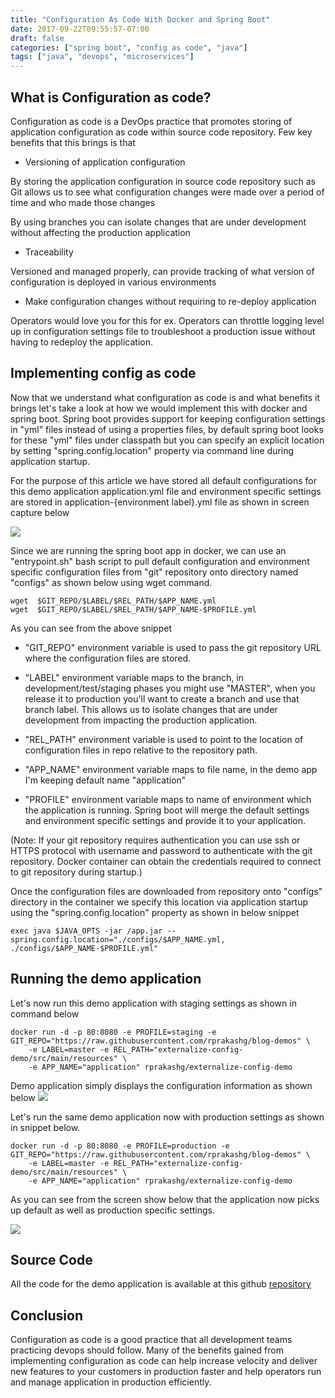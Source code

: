 ```yaml
---
title: "Configuration As Code With Docker and Spring Boot"
date: 2017-09-22T09:55:57-07:00
draft: false
categories: ["spring boot", "config as code", "java"]
tags: ["java", "devops", "microservices"]
---
```


## What is Configuration as code?

Configuration as code is a DevOps practice that promotes storing of application configuration as code within source code repository. Few key benefits that this brings is that 

* Versioning of application configuration

By storing the application configuration in source code repository such as Git allows us to see what configuration changes were made over a period of time and who made those changes

By using branches you can isolate changes that are under development without affecting the production application 

* Traceability

Versioned and managed properly, can provide tracking of what version of configuration is deployed in various environments

* Make configuration changes without requiring to re-deploy application

Operators would love you for this for ex. Operators can throttle logging level up in configuration settings file to troubleshoot a production issue without having to redeploy the application.

## Implementing config as code
Now that we understand what configuration as code is and what benefits it brings let's take a look at how we would implement this with docker and spring boot. Spring boot provides support for keeping configuration settings in "yml" files instead of using a properties files, by default spring boot looks for these "yml" files under classpath but you can specify an explicit location by setting "spring.config.location" property via command line during application startup.

For the purpose of this article we have stored all default configurations for this demo application application.yml file and environment specific settings are stored in application-{environment label}.yml file as shown in screen capture below

![](/images/dzone4.png?raw=true)

Since we are running the spring boot app in docker, we can use an "entrypoint.sh" bash script to pull default configuration and environment specific configuration files from "git" repository onto directory named "configs" as shown below using wget command.

```shell
wget  $GIT_REPO/$LABEL/$REL_PATH/$APP_NAME.yml
wget  $GIT_REPO/$LABEL/$REL_PATH/$APP_NAME-$PROFILE.yml
```

As you can see from the above snippet

* "GIT_REPO" environment variable is used to pass the git repository URL where the configuration files are stored.

* "LABEL" environment variable maps to the branch, in development/test/staging phases you might use "MASTER", when you release it to production you'll want to create a branch and use that branch label. This allows us to isolate changes that are under development from impacting the production application.

* "REL_PATH" environment variable is used to point to the location of configuration files in repo relative to the repository path.

* "APP_NAME" environment variable maps to file name, in the demo app I'm keeping default name "application"

* "PROFILE" environment variable maps to name of environment which the application is running. Spring boot will merge the default settings and environment specific settings and provide it to your application.

(Note: If your git repository requires authentication you can use ssh or HTTPS protocol with username and password to authenticate with the git repository. Docker container can obtain the credentials required to connect to git repository during startup.)

Once the configuration files are downloaded from repository onto "configs" directory in the container we specify this location via application startup using the "spring.config.location" property as shown in below snippet

```shell
exec java $JAVA_OPTS -jar /app.jar --spring.config.location="./configs/$APP_NAME.yml, ./configs/$APP_NAME-$PROFILE.yml"
```

## Running the demo application
Let's now run this demo application with staging settings as shown in command below

```shell
docker run -d -p 80:8080 -e PROFILE=staging -e GIT_REPO="https://raw.githubusercontent.com/rprakashg/blog-demos" \
    -e LABEL=master -e REL_PATH="externalize-config-demo/src/main/resources" \
    -e APP_NAME="application" rprakashg/externalize-config-demo
```
Demo application simply displays the configuration information as shown below
![](/images/dzone5.png?raw=true)

Let's run the same demo application now with production settings as shown in snippet below.

```shell
docker run -d -p 80:8080 -e PROFILE=production -e GIT_REPO="https://raw.githubusercontent.com/rprakashg/blog-demos" \
    -e LABEL=master -e REL_PATH="externalize-config-demo/src/main/resources" \
    -e APP_NAME="application" rprakashg/externalize-config-demo
```

As you can see from the screen show below that the application now picks up default as well as production specific settings.

![](/images/dzone6.png?raw=true)

## Source Code
All the code for the demo application is available at this github [repository](https://github.com/rprakashg/blog-demos/tree/master/externalize-config-demo)

## Conclusion
Configuration as code is a good practice that all development teams practicing devops should follow. Many of the benefits gained from implementing configuration as code can help increase velocity and deliver new features to your customers in production faster and help operators run and manage application in production efficiently.



